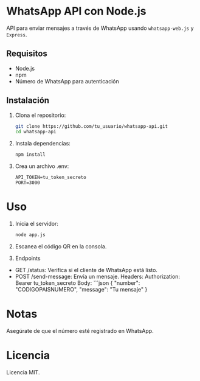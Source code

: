 # WhatsApp API con Node.js

API para enviar mensajes a través de WhatsApp usando `whatsapp-web.js` y `Express`.

## Requisitos

- Node.js
- npm
- Número de WhatsApp para autenticación

## Instalación

1. Clona el repositorio:
   ```bash
   git clone https://github.com/tu_usuario/whatsapp-api.git
   cd whatsapp-api

2. Instala dependencias:
    ```bash
    npm install

3. Crea un archivo .env:
    ```plaintext
    API_TOKEN=tu_token_secreto
    PORT=3000

# Uso

1. Inicia el servidor:
    ```bash
    node app.js

2. Escanea el código QR en la consola.

3. Endpoints

- GET /status: Verifica si el cliente de WhatsApp está listo.
- POST /send-message: Envía un mensaje.
    Headers: Authorization: Bearer tu_token_secreto
    Body:
        ```json
        {
        "number": "CODIGOPAISNUMERO",
        "message": "Tu mensaje"
        }

# Notas

Asegúrate de que el número esté registrado en WhatsApp.

# Licencia

Licencia MIT.